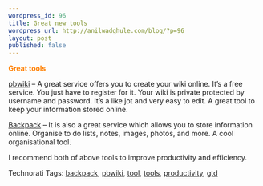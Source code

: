 ```yaml
--- 
wordpress_id: 96
title: Great new tools
wordpress_url: http://anilwadghule.com/blog/?p=96
layout: post
published: false
---
```

<p><span style="color: rgb(255, 127, 0);"><strong>Great tools</strong></span> </p><p><a href="http://www.pbwiki.com/" target="_blank">pbwiki</a> – A great service offers you to create your wiki online. It’s a free service. You just have to register for it. Your wiki is private protected by username and password. It’s a like jot and very easy to edit. A great tool to keep your information stored online.</p><p><a href="http://www.backpackit.com/" target="_blank">Backpack</a> – It is also a great service which allows you to store information online. Organise to do lists, notes, images, photos, and more. A cool organisational tool.</p><p>I recommend both of above tools to improve productivity and efficiency.</p><p>Technorati Tags: <a href="http://www.technorati.com/tags/backpack" rel="tag">backpack</a>, <a href="http://www.technorati.com/tags/pbwiki" rel="tag">pbwiki</a>, <a href="http://www.technorati.com/tags/tool" rel="tag">tool</a>, <a href="http://www.technorati.com/tags/tools" rel="tag">tools</a>, <a href="http://www.technorati.com/tags/productivity" rel="tag">productivity</a>, <a href="http://www.technorati.com/tags/gtd" rel="tag">gtd</a></p>
